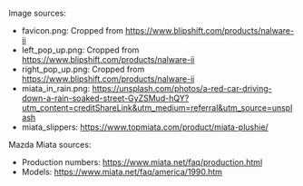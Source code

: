 



Image sources:
- favicon.png: Cropped from https://www.blipshift.com/products/nalware-ii
- left_pop_up.png: Cropped from https://www.blipshift.com/products/nalware-ii
- right_pop_up.png: Cropped from https://www.blipshift.com/products/nalware-ii
- miata_in_rain.png: https://unsplash.com/photos/a-red-car-driving-down-a-rain-soaked-street-GyZSMud-hQY?utm_content=creditShareLink&utm_medium=referral&utm_source=unsplash
- miata_slippers: https://www.topmiata.com/product/miata-plushie/

Mazda Miata sources:
- Production numbers: https://www.miata.net/faq/production.html
- Models: https://www.miata.net/faq/america/1990.htm